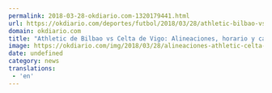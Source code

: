 ```yaml
---
permalink: 2018-03-28-okdiario.com-1320179441.html
url: https://okdiario.com/deportes/futbol/2018/03/28/athletic-bilbao-vs-celta-vigo-alineaciones-horario-canal-tv-2038111
domain: okdiario.com
title: "Athletic de Bilbao vs Celta de Vigo: Alineaciones, horario y canal de televisión"
image: https://okdiario.com/img/2018/03/28/alineaciones-athletic-celta-liga-santander.jpg
date: undefined
category: news
translations: 
 - 'en'
---
```


